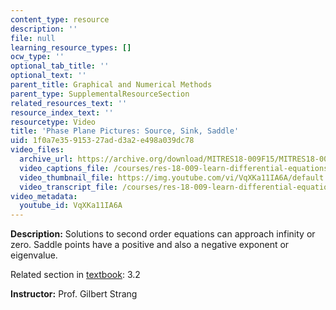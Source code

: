 ```yaml
---
content_type: resource
description: ''
file: null
learning_resource_types: []
ocw_type: ''
optional_tab_title: ''
optional_text: ''
parent_title: Graphical and Numerical Methods
parent_type: SupplementalResourceSection
related_resources_text: ''
resource_index_text: ''
resourcetype: Video
title: 'Phase Plane Pictures: Source, Sink, Saddle'
uid: 1f0a7e35-9153-27ad-d3a2-e498a039dc78
video_files:
  archive_url: https://archive.org/download/MITRES18-009F15/MITRES18-009F15_3_2_SourceSinkSaddle_300k.mp4
  video_captions_file: /courses/res-18-009-learn-differential-equations-up-close-with-gilbert-strang-and-cleve-moler-fall-2015/698ed413a6565520b2170af8bef5366c_VqXKa11IA6A.vtt
  video_thumbnail_file: https://img.youtube.com/vi/VqXKa11IA6A/default.jpg
  video_transcript_file: /courses/res-18-009-learn-differential-equations-up-close-with-gilbert-strang-and-cleve-moler-fall-2015/1e226eb313a052aca16709c4ee89e74e_VqXKa11IA6A.pdf
video_metadata:
  youtube_id: VqXKa11IA6A
---
```


**Description:** Solutions to second order equations can approach infinity or zero. Saddle points have a positive and also a negative exponent or eigenvalue.

Related section in [textbook](http://www-math.mit.edu/~gs/dela/): 3.2

**Instructor:** Prof. Gilbert Strang